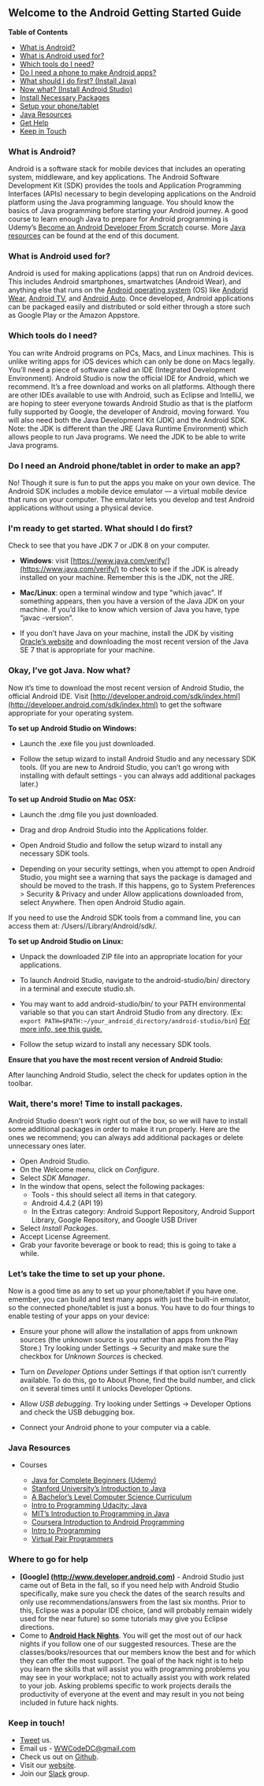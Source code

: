 ## Welcome to the Android Getting Started Guide ##

**Table of Contents**
* <a href="#WhatsAndroid">What is Android?</a>
* <a href="#AndroidUses">What is Android used for?</a>
* <a href="#AndroidTools">Which tools do I need?</a>
* <a href="#PhoneNotNeeded">Do I need a phone to make Android apps?</a>
* <a href="#InstallJava">What should I do first? (Install Java)</a>
* <a href="#InstallAS">Now what? (Install Android Studio)</a>
* <a href="#InstallPackages">Install Necessary Packages</a>
* <a href="#SetupPhone">Setup your phone/tablet</a>
* <a href="#JavaResources">Java Resources</a>
* <a href="#Help">Get Help</a>
* <a href="#KeepInTouch">Keep in Touch</a>

### <a name="WhatsAndroid">What is Android?</a> ###

Android is a software stack for mobile devices that includes an operating system, middleware, and key applications. The Android Software Development Kit (SDK) provides the tools and Application Programming Interfaces (APIs) necessary to begin developing applications on the Android platform using the Java programming language.  You should know the basics of Java programming before starting your Android journey.  A good course to learn enough Java to prepare for Android programming is Udemy’s [Become an Android Developer From Scratch](https://www.udemy.com/become-an-android-developer-from-scratch/) course.  More <a href="#JavaResources">Java resources</a> can be found at the end of this document.

### <a name="AndroidUses">What is Android used for?</a> ###

Android is used for making applications (apps) that run on Android devices.  This includes Android smartphones, smartwatches (Android Wear), and anything else that runs on the [Android operating system](https://developer.android.com/about/index.html) (OS) like [Andorid Wear](https://developer.android.com/wear/index.html), [Android TV](https://developer.android.com/tv/index.html), and [Android Auto](https://developer.android.com/auto/index.html).  Once developed, Android applications can be packaged easily and distributed or sold either through a store such as Google Play or the Amazon Appstore.

### <a name="AndroidTools">Which tools do I need?</a> ###

You can write Android programs on PCs, Macs, and Linux machines.  This is unlike writing apps for iOS devices which can only be done on Macs legally.  You’ll need a piece of software called an IDE (Integrated Development Environment).  Android Studio is now the official IDE for Android, which we recommend.  It’s a free download and works on all platforms. Although there are other IDEs available to use with Android, such as Eclipse and IntelliJ, we are hoping to steer everyone towards Android Studio as that is the platform fully supported by Google, the developer of Android,  moving forward.  You will also need both the Java Development Kit (JDK) and the Android SDK.  Note:  the JDK is different than the JRE (Java Runtime Environment) which allows people to run Java programs.  We need the JDK to be able to write Java programs.

### <a name="PhoneNotNeeded">Do I need an Android phone/tablet in order to make an app?</a> ###

No!  Though it sure is fun to put the apps you make on your own device.  The Android SDK includes a mobile device emulator — a virtual mobile device that runs on your computer. The emulator lets you develop and test Android applications without using a physical device. 

### <a name="InstallJava">I'm ready to get started.  What should I do first?</a> ###

Check to see that you have JDK 7 or JDK 8 on your computer.  

* **Windows**:  visit [https://www.java.com/verify/](https://www.java.com/verify/) to check to see if the JDK is already installed on your machine.  Remember this is the JDK, not the JRE.

* **Mac/Linux**:  open a terminal window and type "which javac".  If something appears, then you have a version of the Java JDK on your machine.  If you’d like to know which version of Java you have, type “javac -version”.

* If you don’t have Java on your machine, install the JDK by visiting [Oracle’s website](http://www.oracle.com/technetwork/java/javase/downloads/index.html) and downloading the most recent version of the Java SE 7 that is appropriate for your machine.

### <a name="InstallAS">Okay, I’ve got Java.  Now what?</a> ###

Now it’s time to download the most recent version of Android Studio, the official Android IDE.  Visit [http://developer.android.com/sdk/index.html](http://developer.android.com/sdk/index.html) to get the software appropriate for your operating system.

**To set up Android Studio on Windows:**

* Launch the .exe file you just downloaded.

* Follow the setup wizard to install Android Studio and any necessary SDK tools. (If you are new to Android Studio, you can’t go wrong with installing with default settings - you can always add additional packages later.)

**To set up Android Studio on Mac OSX:**

* Launch the .dmg file you just downloaded.

* Drag and drop Android Studio into the Applications folder.

* Open Android Studio and follow the setup wizard to install any necessary SDK tools.

* Depending on your security settings, when you attempt to open Android Studio, you might see a warning that says the package is damaged and should be moved to the trash. If this happens, go to System Preferences > Security & Privacy and under Allow applications downloaded from, select Anywhere. Then open Android Studio again.

If you need to use the Android SDK tools from a command line, you can access them at:  /Users/<user>/Library/Android/sdk/.

**To set up Android Studio on Linux:**

* Unpack the downloaded ZIP file into an appropriate location for your applications.

* To launch Android Studio, navigate to the android-studio/bin/ directory in a terminal and execute studio.sh.

* You may want to add android-studio/bin/ to your PATH environmental variable so that you can start Android Studio from any directory. (Ex: `export PATH=$PATH:~/your_android_directory/android-studio/bin`) [For more info, see this guide.](http://www.codeproject.com/Articles/802813/Setting-Up-Android-Development-Ubuntu)

* Follow the setup wizard to install any necessary SDK tools.

**Ensure that you have the most recent version of Android Studio:**

After launching Android Studio, select the check for updates option in the toolbar.

### <a name="InstallPackages">Wait, there's more!  Time to install packages.</a> ###

Android Studio doesn't work right out of the box, so we will have to install some additional packages in order to make it run properly.  Here are the ones we recommend; you can always add additional packages or delete unnecessary ones later.

* Open Android Studio.
* On the Welcome menu, click on _Configure_.
* Select _SDK Manager_.
* In the window that opens, select the following packages:
  *  Tools - this should select all items in that category.
  *  Android 4.4.2 (API 19)
  *  In the Extras category:  Android Support Repository, Android Support Library, Google Repository, and Google USB Driver
* Select _Install Packages_.
* Accept License Agreement.
* Grab your favorite beverage or book to read; this is going to take a while.  

### <a name="SetupPhone">Let’s take the time to set up your phone.</a> ###

Now is a good time as any to set up your phone/tablet if you have one. emember, you can build and test many apps with just the built-in emulator, so the connected phone/tablet is just a bonus.  You have to do four things to enable testing of your apps on your device:

* Ensure your phone will allow the installation of apps from unknown sources (the unknown source is you rather than apps from the Play Store.)  Try looking under Settings → Security and make sure the checkbox for _Unknown Sources_ is checked.

* Turn on _Developer Options_ under Settings if that option isn't currently available.  To do this, go to About Phone, find the build number, and click on it several times until it unlocks Developer Options.

* Allow _USB debugging_.  Try looking under Settings → Developer Options and check the USB debugging box.

* Connect your Android phone to your computer via a cable.




### <a name="JavaResources">Java Resources</a> ###

* Courses

  * [Java for Complete Beginners (Udemy)](https://www.udemy.com/java-tutorial/)
  * [Stanford University’s Introduction to Java](http://see.stanford.edu/see/courseinfo.aspx?coll=824a47e1-135f-4508-a5aa-866adcae1111)
  * [A Bachelor’s Level Computer Science Curriculum](http://blog.agupieware.com/2014/05/online-learning-bachelors-level.html)
  * [Intro to Programming Udacity: Java](https://www.udacity.com/course/cs046)
  * [MIT’s Introduction to Programming in Java](http://ocw.mit.edu/courses/electrical-engineering-and-computer-science/6-092-introduction-to-programming-in-java-january-iap-2010/)
  * [Coursera Introduction to Android Programming](https://class.coursera.org/android-001/lecture)
  * [Intro to Programming](http://www.saylor.org/courses/cs101/)
  * [Virtual Pair Programmers](https://www.virtualpairprogrammers.com/training-courses/Java-Fundamentals-training.html)


### <a name="Help">Where to go for help</a> ###

* **[Google] (http://www.developer.android.com)** - Android Studio just came out of Beta in the fall, so if you need help with Android Studio specifically, make sure you check the dates of the search results and only use recommendations/answers from the last six months. Prior to this, Eclipse was a popular IDE choice, (and will probably remain widely used for the near future) so some tutorials may give you Eclipse directions.
* Come to **[Android Hack Nights](http://www.meetup.com/Women-Who-Code-DC/)**. You will get the most out of our hack nights if you follow one of our suggested resources.  These are the classes/books/resources that our members know the best and for which they can offer the most support.  The goal of the hack night is to help you learn the skills that will assist you with programming problems you may see in your workplace; not to actually assist you with work related to your job.  Asking problems specific to work projects derails the productivity of everyone at the event and may result in you not being included in future hack nights.


### <a name="KeepInTouch">Keep in touch!</a> ###
* [Tweet](https://twitter.com/WomenWhoCodeDC) us.
* Email us - WWCodeDC@gmail.com
* Check us out on [Github](https://github.com/womenwhocodedc).
* Visit our [website](http://womenwhocodedc.github.io/).
* Join our [Slack](https://docs.google.com/forms/d/1BXxIJuCawYt3pEzN7-6CgdT6XrhvG0KYQpOqdmv98DY/viewform) group.
